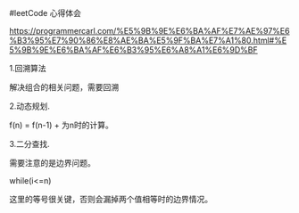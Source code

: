 

#leetCode 心得体会


https://programmercarl.com/%E5%9B%9E%E6%BA%AF%E7%AE%97%E6%B3%95%E7%90%86%E8%AE%BA%E5%9F%BA%E7%A1%80.html#%E5%9B%9E%E6%BA%AF%E6%B3%95%E6%A8%A1%E6%9D%BF


1.回溯算法

解决组合的相关问题，需要回溯

2.动态规划.

f(n) = f(n-1) + 为n时的计算。

3.二分查找.

需要注意的是边界问题。

while(i<=n)

这里的等号很关键，否则会漏掉两个值相等时的边界情况。



